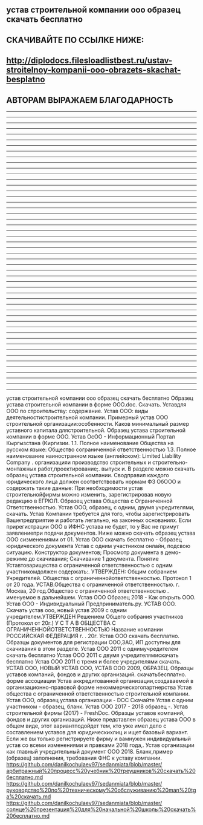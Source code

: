устав строительной компании ооо образец скачать бесплатно
--------------------------------------------------
СКАЧИВАЙТЕ ПО ССЫЛКЕ НИЖЕ:
--------------------------------------------------
http://diplodocs.filesloadlistbest.ru/ustav-stroitelnoy-kompanii-ooo-obrazets-skachat-besplatno
--------------------------------------------------
АВТОРАМ ВЫРАЖАЕМ БЛАГОДАРНОСТЬ
--------------------------------------------------
--------------------------------------------------
--------------------------------------------------
--------------------------------------------------
--------------------------------------------------
--------------------------------------------------
--------------------------------------------------
--------------------------------------------------
--------------------------------------------------
--------------------------------------------------
--------------------------------------------------
--------------------------------------------------
--------------------------------------------------
--------------------------------------------------
--------------------------------------------------
--------------------------------------------------
--------------------------------------------------
--------------------------------------------------
--------------------------------------------------
--------------------------------------------------
--------------------------------------------------
--------------------------------------------------
--------------------------------------------------
--------------------------------------------------
--------------------------------------------------
--------------------------------------------------
--------------------------------------------------
--------------------------------------------------
--------------------------------------------------
--------------------------------------------------
--------------------------------------------------
--------------------------------------------------
--------------------------------------------------
--------------------------------------------------
--------------------------------------------------
--------------------------------------------------
--------------------------------------------------
--------------------------------------------------
--------------------------------------------------
--------------------------------------------------
--------------------------------------------------
--------------------------------------------------
--------------------------------------------------
--------------------------------------------------
--------------------------------------------------
--------------------------------------------------
--------------------------------------------------
--------------------------------------------------
--------------------------------------------------
--------------------------------------------------
--------------------------------------------------
устав строительной компании ооо образец скачать бесплатно Образец устава строительной компании в форме ООО.doc. Скачать. Уставдля ООО по строительству: содержание. Устав ООО: виды деятельностистроительной компании. Примерный устав ООО строительной организации:особенности. Каков минимальный размер уставного капитала длястроительной. Образец устава строительной компании в форме ООО. Устав ОсОО - Информационный Портал Кыргызстана (Киргизии. 1.1. Полное наименование Общества на русском языке: Общество сограниченной ответственностью   1.3. Полное наименование наиностранном языке (английском): Limited Liability Company  . организацияи производство строительных и строительно-монтажных работ,проектирование;.  выпуск и. В разделе можно скачать образец устава строительной компании.  Сводправил каждого юридического лица должен соответствовать нормам ФЗ ОбООО и содержать такие данные:  При необходимости устав строительнойфирмы можно изменить, зарегистрировав новую редакцию в ЕГРЮЛ. Образец устава Общества с Ограниченной Ответственностью. Устав ООО, образец, с одним, двумя учредителями, скачать. Устав Компании требуется для того, чтобы зарегистрировать Вашепредприятие и работать легально, на законных основаниях. Если прирегистрации ООО в ИФНС устава не будет, то у Вас не примут заявлениепри подачи документов. Ниже можно скачать образец устава ООО сизменениями от 01. Устав ООО скачать бесплатно -
Образец юридического документа Устав с одним участником онлайн, подсвою ситуацию.  Конструктор документов; Просмотр документа в демо-режиме до скачивания; Скачивание 1 документа. Понятие  Уставтоварищества с ограниченной ответственностью с одним участникомдолжен содержать:. УТВЕРЖДЕН: Общим собранием Учредителей. Общества с ограниченнойответственностью.   Протокол  1 от   20 года. УСТАВ.Общества с ограниченной ответственностью.   г. Москва, 20 год.Общество с ограниченной ответственностью .  именуемое в дальнейшем. Устав ООО Образец 2018 - Как открыть ООО. Устав ООО - Индивидуальный Предприниматель.ру. УСТАВ ООО. Скачать устав ооо, новый устав 2009 с одним учредителем.УТВЕРЖДЕН Решением Общего собрания участников (Протокол  от   20г.) У С Т А В ОБЩЕСТВА С ОГРАНИЧЕННОЙОТВЕТСТВЕННОСТЬЮ Название компании РОССИЙСКАЯ ФЕДЕРАЦИЯ г. . 20г. Устав ООО скачать бесплатно. Образцы документов для регистрации ООО,ЗАО, ИП доступны для скачивания в этом разделе. Устав ООО 2011 с однимучредителем скачать бесплатно  Устав ООО 2011 с двумя учредителямискачать бесплатно  Устав ООО 2011 с тремя и более учредителями скачать. УСТАВ ООО, НОВЫЙ УСТАВ ООО, УСТАВ ООО 2009, ОБРАЗЕЦ. Образцы уставов компаний, фондов и других организаций.  скачатьбесплатно.  форме ассоциации  Устав аккредитованной организации,создаваемой в организационно-правовой форме некоммерческогопартнерства  Устав общества с ограниченной ответственностью строительной компании. Устав ООО, образец устава организации -
DOC Скачайте Устав с одним участником - образец, бланк. Устав ООО 2017 - 2018 образец -. Устав строительной фирмы (2017) - FreshDoc. Образцы уставов компаний, фондов и других организаций. Ниже представлен образец устава ООО в общем виде, этот вариантподойдет тем, кто уже имел дело с составлением уставов для юридическихлиц и ищет базовый вариант. Если же вы только регистрируете фирму и вамнужен индивидуальный устав со всеми изменениями и правками 2018 года,. Устав организации как главный учредительный документ ООО 2018. Бланк,пример (образец) заполнения, требования ФНС к уставу компании.
https://github.com/danilkochulaev97/sedanmiata/blob/master/арбитражный%20процесс%20учебник%20треушников%20скачать%20бесплатно.md
https://github.com/danilkochulaev97/sedanmiata/blob/master/руководство%20по%20техническому%20обслуживанию%20man%20tga%20скачать.md
https://github.com/danilkochulaev97/sedanmiata/blob/master/солнце%20презентация%20для%20начальной%20школы%20скачать%20бесплатно.md